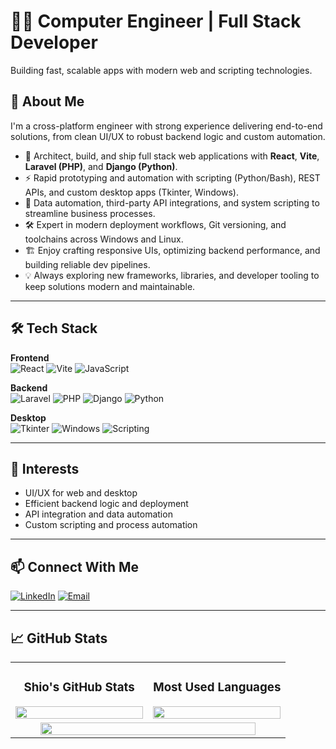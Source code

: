 # 👨‍💻 Computer Engineer | Full Stack Developer

Building fast, scalable apps with modern web and scripting technologies.

## 🧩 About Me

I'm a cross-platform engineer with strong experience delivering end-to-end solutions, from clean UI/UX to robust backend logic and custom automation.

- 🚀 Architect, build, and ship full stack web applications with **React**, **Vite**, **Laravel (PHP)**, and **Django (Python)**.
- ⚡ Rapid prototyping and automation with scripting (Python/Bash), REST APIs, and custom desktop apps (Tkinter, Windows).
- 🔄 Data automation, third-party API integrations, and system scripting to streamline business processes.
- 🛠️ Expert in modern deployment workflows, Git versioning, and toolchains across Windows and Linux.
- 🏗️ Enjoy crafting responsive UIs, optimizing backend performance, and building reliable dev pipelines.
- 💡 Always exploring new frameworks, libraries, and developer tooling to keep solutions modern and maintainable.
  
---

## 🛠️ Tech Stack

**Frontend**  
![React](https://img.shields.io/badge/React-20232A?logo=react&logoColor=61DAFB)
![Vite](https://img.shields.io/badge/Vite-646CFF?logo=vite&logoColor=white)
![JavaScript](https://img.shields.io/badge/JavaScript-F7DF1E?logo=javascript&logoColor=black)

**Backend**  
![Laravel](https://img.shields.io/badge/Laravel-FF2D20?logo=laravel&logoColor=white)
![PHP](https://img.shields.io/badge/PHP-777BB4?logo=php&logoColor=white)
![Django](https://img.shields.io/badge/Django-092E20?logo=django&logoColor=white)
![Python](https://img.shields.io/badge/Python-3776AB?logo=python&logoColor=white)

**Desktop**  
![Tkinter](https://img.shields.io/badge/Tkinter-FFB000?logo=python&logoColor=white)
![Windows](https://img.shields.io/badge/Windows%20App-0078D6?logo=windows&logoColor=white)
![Scripting](https://img.shields.io/badge/Scripting-1A1A1A?logo=python&logoColor=white)

---

## 🚀 Interests

- UI/UX for web and desktop
- Efficient backend logic and deployment
- API integration and data automation
- Custom scripting and process automation

---

## 📫 Connect With Me

[![LinkedIn](https://img.shields.io/badge/LinkedIn-0A66C2?logo=linkedin&logoColor=white)]([https://linkedin.com/in/YOUR-LINKEDIN](https://www.linkedin.com/in/gsicat14/))
[![Email](https://img.shields.io/badge/Email-D14836?logo=gmail&logoColor=white)](mailto:cpe.sicatgio14@gmail.com)

---

## 📈 GitHub Stats

<div align="center" width="100%">
  <table width="100%">
    <tr>
      <td width="50%" align="center">
        <h3>Shio's GitHub Stats</h3>
        <img width="100%" src="https://github-readme-stats.vercel.app/api?username=helpme14&show_icons=true&theme=radical&hide_border=true&card_width=500" />
      </td>
      <td width="50%" align="center">
        <h3>Most Used Languages</h3>
        <img width="100%" src="https://github-readme-stats.vercel.app/api/top-langs/?username=helpme14&layout=compact&theme=radical&hide_border=true&card_width=500" />
      </td>
    </tr>
    <tr>
      <td colspan="2" align="center">
        <img width="90%" src="https://github-readme-streak-stats.herokuapp.com/?user=helpme14&theme=radical&hide_border=true" />
      </td>
    </tr>
  </table>
</div>

